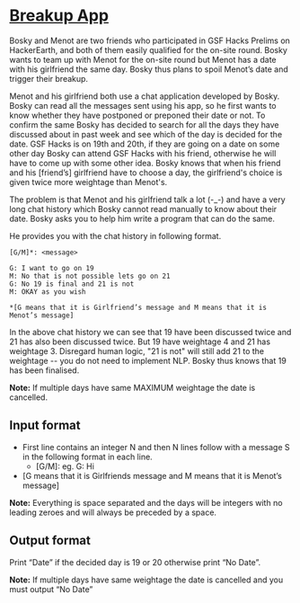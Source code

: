 # [Breakup App][link]

Bosky and Menot are two friends who participated in GSF Hacks Prelims on HackerEarth, and both of them easily qualified for the on-site round. Bosky wants to team up with Menot for the on-site round but Menot has a date with his girlfriend the same day. Bosky thus plans to spoil Menot’s date and trigger their breakup.

Menot and his girlfriend both use a chat application developed by Bosky. Bosky can read all the messages sent using his app, so he first wants to know whether they have postponed or preponed their date or not. To confirm the same Bosky has decided to search for all the days they have discussed about in past week and see which of the day is decided for the date. GSF Hacks is on 19th and 20th, if they are going on a date on some other day Bosky can attend GSF Hacks with his friend, otherwise he will have to come up with some other idea. Bosky knows that when his friend and his [friend’s] girlfriend have to choose a day, the girlfriend's choice is given twice more weightage than Menot's.

The problem is that Menot and his girlfriend talk a lot (-\_-) and have a very long chat history which Bosky cannot read manually to know about their date. Bosky asks you to help him write a program that can do the same.

He provides you with the chat history in following format.

    [G/M]*: <message>

    G: I want to go on 19
    M: No that is not possible lets go on 21
    G: No 19 is final and 21 is not
    M: OKAY as you wish

    *[G means that it is Girlfriend’s message and M means that it is Menot’s message]

In the above chat history we can see that 19 have been discussed twice and 21 has also been discussed twice. But 19 have weightage 4 and 21 has weightage 3. Disregard human logic, "21 is not" will still add 21 to the weightage -- you do not need to implement NLP. Bosky thus knows that 19 has been finalised.

**Note:** If multiple days have same MAXIMUM weightage the date is cancelled.

## Input format

- First line contains an integer N and then N lines follow with a message S in the following format in each line.
  - [G/M]: eg. G: Hi
- [G means that it is Girlfriends message and M means that it is Menot’s message]

**Note:** Everything is space separated and the days will be integers with no leading zeroes and will always be preceded by a space.

## Output format

Print “Date” if the decided day is 19 or 20 otherwise print “No Date”.

**Note:** If multiple days have same weightage the date is cancelled and you must output “No Date”

[link]: https://www.hackerearth.com/practice/algorithms/searching/linear-search/practice-problems/algorithm/breakup-app/
